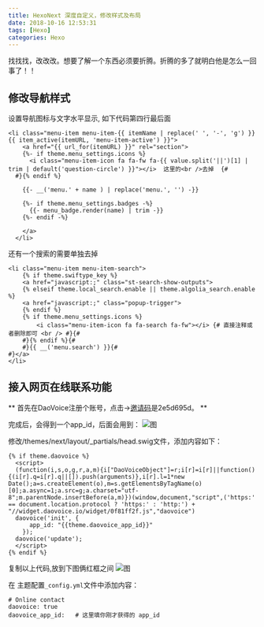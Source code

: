 ```yaml
---
title: HexoNext 深度自定义，修改样式及布局
date: 2018-10-16 12:53:31
tags: [Hexo]
categories: Hexo
---
```

找找找，改改改。想要了解一个东西必须要折腾。折腾的多了就明白他是怎么一回事了！！
<!-- more -->

## 修改导航样式
设置导航图标与文字水平显示, 如下代码第四行最后面
```swig theme/next/layout/_macro/menu/menu-item.swig
<li class="menu-item menu-item-{{ itemName | replace(' ', '-', 'g') }}{{ item_active(itemURL, 'menu-item-active') }}">
    <a href="{{ url_for(itemURL) }}" rel="section">
    {%- if theme.menu_settings.icons %}
      <i class="menu-item-icon fa fa-fw fa-{{ value.split('||')[1] | trim | default('question-circle') }}"></i>  这里的<br />去掉  {#
  #}{% endif %}

    {{- __('menu.' + name ) | replace('menu.', '') -}}

    {%- if theme.menu_settings.badges -%}
      {{- menu_badge.render(name) | trim -}}
    {%- endif -%}

    </a>
  </li>
```
还有一个搜索的需要单独去掉
```swig themes\next6\layout\_partials\header\menu.swig
<li class="menu-item menu-item-search">
    {% if theme.swiftype_key %}
    <a href="javascript:;" class="st-search-show-outputs">
    {% elseif theme.local_search.enable || theme.algolia_search.enable %}
    <a href="javascript:;" class="popup-trigger">
    {% endif %}
    {% if theme.menu_settings.icons %}
        <i class="menu-item-icon fa fa-search fa-fw"></i> {# 直接注释或者删除即可 <br /> #}{#
    #}{% endif %}{#
    #}{{ __('menu.search') }}{#
#}</a>
</li>
```
## 接入网页在线联系功能

** 首先在DaoVoice注册个账号，点击->[邀请码](#http://dashboard.daovoice.io/get-started?invite_code=0f81ff2f)是2e5d695d。 **

完成后，会得到一个app_id，后面会用到：
![图](/Online-contact/app-id.png)


修改/themes/next/layout/_partials/head.swig文件，添加内容如下：
```
{% if theme.daovoice %}
  <script>
  (function(i,s,o,g,r,a,m){i["DaoVoiceObject"]=r;i[r]=i[r]||function(){(i[r].q=i[r].q||[]).push(arguments)},i[r].l=1*new Date();a=s.createElement(o),m=s.getElementsByTagName(o)[0];a.async=1;a.src=g;a.charset="utf-8";m.parentNode.insertBefore(a,m)})(window,document,"script",('https:' == document.location.protocol ? 'https:' : 'http:') + "//widget.daovoice.io/widget/0f81ff2f.js","daovoice")
  daovoice('init', {
      app_id: "{{theme.daovoice_app_id}}"
    });
  daovoice('update');
  </script>
{% endif %}
```
复制以上代码,放到下图俩红框之间
![图](/Online-contact/weizhi.jpg)

在  主题配置`_config.yml`文件中添加内容：
```
# Online contact
daovoice: true
daovoice_app_id:   # 这里填你刚才获得的 app_id
```